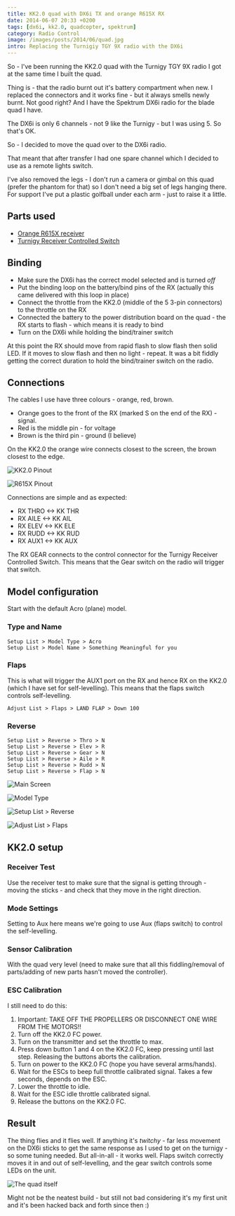 ```yaml
---
title: KK2.0 quad with DX6i TX and orange R615X RX
date: 2014-06-07 20:33 +0200
tags: [dx6i, kk2.0, quadcopter, spektrum]
category: Radio Control
image: /images/posts/2014/06/quad.jpg
intro: Replacing the Turnigiy TGY 9X radio with the DX6i
---
```


So - I've been running the KK2.0 quad with the Turnigy TGY 9X radio I got at the same time I built the quad.

Thing is - that the radio burnt out it's battery compartment when new. I replaced the connectors and it works fine - but it always smells newly burnt. Not good right? And I have the Spektrum DX6i radio for the blade quad I have.

The DX6i is only 6 channels - not 9 like the Turnigy - but I was using 5. So that's OK.

So - I decided to move the quad over to the DX6i radio.

That meant that after transfer I had one spare channel which I decided to use as a remote lights switch.

I've also removed the legs - I don't run a camera or gimbal on this quad (prefer the phantom for that) so I don't need a big set of legs hanging there. For support I've put a plastic golfball under each arm - just to raise it a little.

## Parts used

- [Orange R615X receiver](http://www.hobbyking.com/hobbyking/store/uh_viewItem.asp?idProduct=46632)
- [Turnigy Receiver Controlled Switch](http://www.hobbyking.com/hobbyking/store/uh_viewItem.asp?idProduct=8833)

## Binding

- Make sure the DX6i has the correct model selected and is turned _off_
- Put the binding loop on the battery/bind pins of the RX (actually this came delivered with this loop in place)
- Connect the throttle from the KK2.0 (middle of the 5 3-pin connectors) to the throttle on the RX
- Connected the battery to the power distribution board on the quad - the RX starts to flash - which means it is ready to bind
- Turn on the DX6i while holding the bind/trainer switch

At this point the RX should move from rapid flash to slow flash then solid LED. If it moves to slow flash and then no light - repeat. It was a bit fiddly getting the correct duration to hold the bind/trainer switch on the radio.

## Connections

The cables I use have three colours - orange, red, brown.

- Orange goes to the front of the RX (marked S on the end of the RX) - signal.
- Red is the middle pin - for voltage
- Brown is the third pin - ground (I believe)

On the KK2.0 the orange wire connects closest to the screen, the brown closest to the edge.

![KK2.0 Pinout](/images/posts/2014/06/kk2-info.jpg)

![R615X Pinout](/images/posts/2014/06/r615x-info.jpg)

Connections are simple and as expected:

- RX THRO <-> KK THR
- RX AILE <-> KK AIL
- RX ELEV <-> KK ELE
- RX RUDD <-> KK RUD
- RX AUX1 <-> KK AUX

The RX GEAR connects to the control connector for the Turnigy Receiver Controlled Switch. This means that the Gear switch on the radio will trigger that switch.

## Model configuration

Start with the default Acro (plane) model.

### Type and Name


```text
Setup List > Model Type > Acro
Setup List > Model Name > Something Meaningful for you
```

### Flaps

This is what will trigger the AUX1 port on the RX and hence RX on the KK2.0 (which I have set for self-levelling). This means that the flaps switch controls self-levelling.

```text
Adjust List > Flaps > LAND FLAP > Down 100
```

### Reverse

```text
Setup List > Reverse > Thro > N
Setup List > Reverse > Elev > R
Setup List > Reverse > Gear > N
Setup List > Reverse > Aile > R
Setup List > Reverse > Rudd > N
Setup List > Reverse > Flap > N
```

![Main Screen](/images/posts/2014/06/dx6i-main.jpg)

![Model Type](/images/posts/2014/06/dx6i-modeltype.jpg)

![Setup List > Reverse](/images/posts/2014/06/dx6i-reverse.jpg)

![Adjust List > Flaps](/images/posts/2014/06/dx6i-flaps.jpg)

## KK2.0 setup

### Receiver Test

Use the receiver test to make sure that the signal is getting through - moving the sticks - and check that they move in the right direction.

### Mode Settings

Setting to Aux here means we're going to use Aux (flaps switch) to control the self-levelling.

### Sensor Calibration

With the quad very level (need to make sure that all this fiddling/removal of parts/adding of new parts hasn't moved the controller).

### ESC Calibration

I still need to do this:

1. Important: TAKE OFF THE PROPELLERS OR DISCONNECT ONE WIRE FROM THE MOTORS!!
2. Turn off the KK2.0 FC power.
3. Turn on the transmitter and set the throttle to max.
4. Press down button 1 and 4 on the KK2.0 FC, keep pressing until last step. Releasing the buttons aborts the calibration.
5. Turn on power to the KK2.0 FC (hope you have several arms/hands).
6. Wait for the ESCs to beep full throttle calibrated signal. Takes a few seconds, depends on the ESC.
7. Lower the throttle to idle.
8. Wait for the ESC idle throttle calibrated signal.
9. Release the buttons on the KK2.0 FC.

## Result

The thing flies and it flies well. If anything it's _twitchy_ - far less movement on the DX6i sticks to get the same response as I used to get on the turnigy - so some tuning needed. But all-in-all - it works well. Flaps switch correctly moves it in and out of self-levelling, and the gear switch controls some LEDs on the unit.

![The quad itself](/images/posts/2014/06/quad.jpg)

Might not be the neatest build - but still not bad considering it's my first unit and it's been hacked back and forth since then :)

